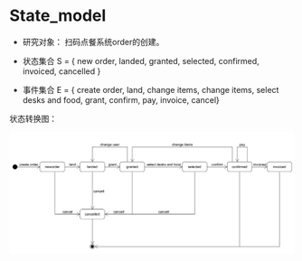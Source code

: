# State_model

- 研究对象： 扫码点餐系统order的创建。

- 状态集合 S = { new order, landed, granted, selected, confirmed, invoiced, cancelled }

- 事件集合 E = { create order, land, change items, change items, select desks and food, grant, confirm, pay, invoice, cancel}

状态转换图：

![state_model](\img\state_model\state_model.png)
